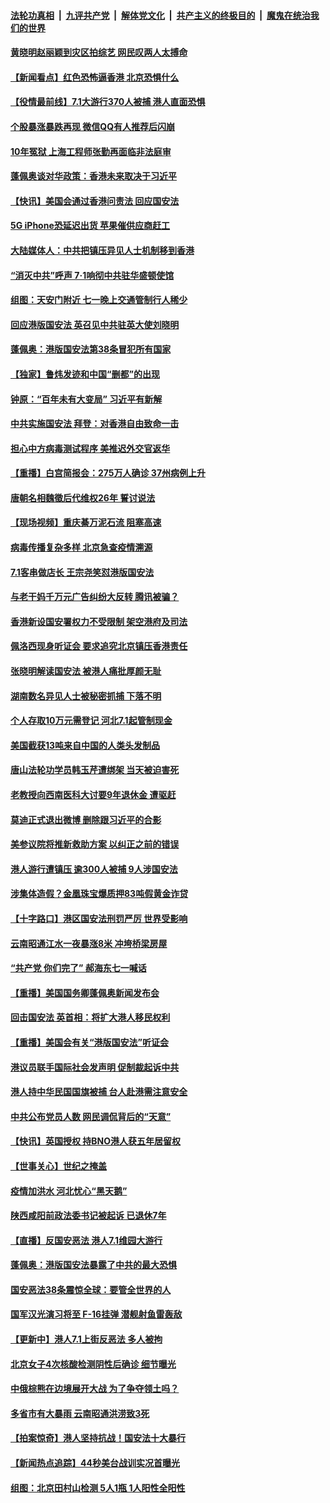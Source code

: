 

####  [法轮功真相](../../../../basic/blob/master/README.md?t=07021002) &nbsp;|&nbsp; [九评共产党](../../../../9ping.md/blob/master/README.md?t=07021002) &nbsp;|&nbsp; [解体党文化](../../../../jtdwh.md/blob/master/README.md?t=07021002)  &nbsp;|&nbsp; [共产主义的终极目的](../../../../gczydzjmd.md/blob/master/README.md?t=07021002) &nbsp;|&nbsp; [魔鬼在统治我们的世界](../../../../mgztzwmdsj.md/blob/master/README.md?t=07021002) 

#### [黄晓明赵丽颖到灾区拍综艺 网民叹两人太搏命](../pages/nsc413/n12225699.md?t=07021002) 

#### [【新闻看点】红色恐怖逼香港 北京恐惧什么](../pages/nsc413/n12225821.md?t=07021002) 

#### [【役情最前线】7.1大游行370人被捕 港人直面恐惧](../pages/nsc413/n12225405.md?t=07021002) 

#### [个股暴涨暴跌再现 微信QQ有人推荐后闪崩](../pages/nsc413/n12225389.md?t=07021002) 

#### [10年冤狱 上海工程师张勤再面临非法庭审](../pages/nsc413/n12225582.md?t=07021002) 

#### [蓬佩奥谈对华政策：香港未来取决于习近平](../pages/nsc413/n12225535.md?t=07021002) 

#### [【快讯】美国会通过香港问责法 回应国安法](../pages/nsc413/n12225765.md?t=07021002) 

#### [5G iPhone恐延迟出货 苹果催供应商赶工](../pages/nsc413/n12225657.md?t=07021002) 

#### [大陆媒体人：中共把镇压异见人士机制移到香港](../pages/nsc413/n12225433.md?t=07021002) 

#### [“消灭中共”呼声 7·1响彻中共驻华盛顿使馆](../pages/nsc413/n12225652.md?t=07021002) 

#### [组图：天安门附近 七一晚上交通管制行人稀少](../pages/nsc413/n12225533.md?t=07021002) 

#### [回应港版国安法 英召见中共驻英大使刘晓明](../pages/nsc413/n12225641.md?t=07021002) 

#### [蓬佩奥：港版国安法第38条冒犯所有国家](../pages/nsc413/n12225492.md?t=07021002) 

#### [【独家】鲁炜发迹和中国“删都”的出现](../pages/nsc413/n12210635.md?t=07021002) 

#### [钟原：“百年未有大变局” 习近平有新解](../pages/nsc413/n12225609.md?t=07021002) 

#### [中共实施国安法 拜登：对香港自由致命一击](../pages/nsc413/n12225488.md?t=07021002) 

#### [担心中方病毒测试程序 美推迟外交官返华](../pages/nsc413/n12225504.md?t=07021002) 

#### [【重播】白宫简报会：275万人确诊 37州病例上升](../pages/nsc413/n12225524.md?t=07021002) 

#### [唐朝名相魏徵后代维权26年 誓讨说法](../pages/nsc413/n12225495.md?t=07021002) 

#### [【现场视频】重庆綦万泥石流 阻塞高速](../pages/nsc413/n12225534.md?t=07021002) 

#### [病毒传播复杂多样 北京急查疫情溯源](../pages/nsc413/n12222018.md?t=07021002) 

#### [7.1客串做店长 王宗尧笑怼港版国安法](../pages/nsc413/n12225283.md?t=07021002) 

#### [与老干妈千万元广告纠纷大反转 腾讯被骗？](../pages/nsc413/n12225372.md?t=07021002) 

#### [香港新设国安署权力不受限制 架空港府及司法](../pages/nsc413/n12225035.md?t=07021002) 

#### [佩洛西现身听证会 要求追究北京镇压香港责任](../pages/nsc413/n12225292.md?t=07021002) 

#### [张晓明解读国安法 被港人痛批厚颜无耻](../pages/nsc413/n12225081.md?t=07021002) 

#### [湖南数名异见人士被秘密抓捕 下落不明](../pages/nsc413/n12224565.md?t=07021002) 

#### [个人存取10万元需登记 河北7.1起管制现金](../pages/nsc413/n12225013.md?t=07021002) 

#### [美国截获13吨来自中国的人类头发制品](../pages/nsc413/n12225251.md?t=07021002) 

#### [唐山法轮功学员韩玉芹遭绑架 当天被迫害死](../pages/nsc413/n12224379.md?t=07021002) 

#### [老教授向西南医科大讨要9年退休金 遭驱赶](../pages/nsc413/n12221926.md?t=07021002) 

#### [莫迪正式退出微博 删除跟习近平的合影](../pages/nsc413/n12225068.md?t=07021002) 

#### [美参议院将推新救助方案 以纠正之前的错误](../pages/nsc413/n12224957.md?t=07021002) 

#### [港人游行遭镇压 逾300人被捕 9人涉国安法](../pages/nsc413/n12225008.md?t=07021002) 

#### [涉集体造假？金凰珠宝爆质押83吨假黄金诈贷](../pages/nsc413/n12224571.md?t=07021002) 

#### [【十字路口】港区国安法刑罚严厉 世界受影响](../pages/nsc413/n12223339.md?t=07021002) 

#### [云南昭通江水一夜暴涨8米 冲垮桥梁房屋](../pages/nsc413/n12224735.md?t=07021002) 

#### [“共产党 你们完了” 郝海东七一喊话](../pages/nsc413/n12224330.md?t=07021002) 

#### [【重播】美国国务卿蓬佩奥新闻发布会](../pages/nsc413/n12224924.md?t=07021002) 

#### [回击国安法 英首相：将扩大港人移民权利](../pages/nsc413/n12224764.md?t=07021002) 

#### [【重播】美国会有关“港版国安法”听证会](../pages/nsc413/n12223128.md?t=07021002) 

#### [港议员联手国际社会发声明 促制裁起诉中共](../pages/nsc413/n12224652.md?t=07021002) 

#### [港人持中华民国国旗被捕 台人赴港需注意安全](../pages/nsc413/n12224335.md?t=07021002) 

#### [中共公布党员人数 网民调侃背后的“天意”](../pages/nsc413/n12224511.md?t=07021002) 

#### [【快讯】英国授权 持BNO港人获五年居留权](../pages/nsc413/n12224889.md?t=07021002) 

#### [【世事关心】世纪之掩盖](../pages/nsc413/n12223498.md?t=07021002) 

#### [疫情加洪水 河北忧心“黑天鹅”](../pages/nsc413/n12223344.md?t=07021002) 

#### [陕西咸阳前政法委书记被起诉 已退休7年](../pages/nsc413/n12224538.md?t=07021002) 

#### [【直播】反国安恶法 港人7.1维园大游行](../pages/nsc413/n12219819.md?t=07021002) 


#### [蓬佩奥：港版国安法暴露了中共的最大恐惧](../pages/nsc413/n12224268.md?t=07021002) 

#### [国安恶法38条震惊全球：要管全世界的人](../pages/nsc413/n12224164.md?t=07021002) 

#### [国军汉光演习将至 F-16挂弹 潜舰射鱼雷轰敌](../pages/nsc413/n12220978.md?t=07021002) 

#### [【更新中】港人7.1上街反恶法 多人被拘](../pages/nsc413/n12224126.md?t=07021002) 

#### [北京女子4次核酸检测阴性后确诊 细节曝光](../pages/nsc413/n12223769.md?t=07021002) 

#### [中俄棕熊在边境展开大战 为了争夺领土吗？](../pages/nsc413/n12223626.md?t=07021002) 

#### [多省市有大暴雨 云南昭通洪涝致3死](../pages/nsc413/n12223633.md?t=07021002) 

#### [【拍案惊奇】港人坚持抗战！国安法十大暴行](../pages/nsc413/n12223602.md?t=07021002) 

#### [【新闻热点追踪】44秒美台战训实况首曝光](../pages/nsc413/n12223588.md?t=07021002) 

#### [组图：北京田村山检测 5人1瓶 1人阳性全阳性](../pages/nsc413/n12222637.md?t=07021002) 

